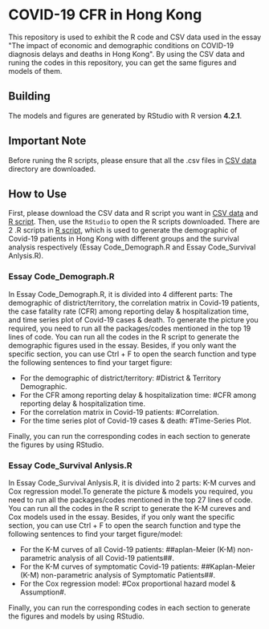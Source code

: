 # COVID-19 CFR in Hong Kong
This repository is used to exhibit the R code and CSV data used in the essay "The impact of economic and demographic conditions on COVID-19 diagnosis delays and deaths in Hong Kong".
By using the CSV data and runing the codes in this repository, you can get the same figures and models of them.

## Building 
The models and figures are generated by RStudio with R version **4.2.1**.

## Important Note
Before runing the R scripts, please ensure that all the .csv files in [CSV data](https://github.com/Rainitis/HK-COVID-19-CFR/tree/main/CSV%20data) directory  are downloaded.

## How to Use
First, please download the CSV data and R script you want in [CSV data](https://github.com/Rainitis/HK-COVID-19-CFR/tree/main/CSV%20data) and [R script](https://github.com/Rainitis/HK-COVID-19-CFR/tree/main/R%20script). Then, use the ```RStudio``` to open the R scripts downloaded.
There are 2 .R scripts in [R script](https://github.com/Rainitis/HK-COVID-19-CFR/tree/main/R%20script), which is used to generate the demographic of Covid-19 patients in Hong Kong with different groups and the survival analysis respectively (Essay Code_Demograph.R and Essay Code_Survival Anlysis.R).

### Essay Code_Demograph.R
In Essay Code_Demograph.R, it is divided into 4 different parts: The demographic of district/territory, the correlation matrix in Covid-19 patients, the case fatality rate (CFR) among reporting delay & hospitalization time, and time series plot of Covid-19 cases & death. To generate the picture you required, you  need to run all the packages/codes mentioned in the top 19 lines of code. You can run all the codes in the R script to generate the demographic figures used in the essay. Besides, if you only want the specific section, you can use Ctrl + F to open the search function and type the following sentences to find your target figure:

- For the demographic of district/territory: #District & Territory Demographic.
- For the CFR among reporting delay & hospitalization time: #CFR among reporting delay & hospitalization time.
- For the correlation matrix in Covid-19 patients: #Correlation.
- For the time series plot of Covid-19 cases & death: #Time-Series Plot.

Finally, you can run the corresponding codes in each section to generate the figures by using RStudio.

### Essay Code_Survival Anlysis.R
In Essay Code_Survival Anlysis.R, it is divided into 2 parts: K-M curves and Cox regression model.To generate the picture & models you required, you  need to run all the packages/codes mentioned in the top 27 lines of code. You can run all the codes in the R script to generate the K-M cureves and Cox models used in the essay. Besides, if you only want the specific section, you can use Ctrl + F to open the search function and type the following sentences to find your target figure/model:

- For the K-M curves of all Covid-19 patients: ##aplan-Meier (K-M) non-parametric analysis of all Covid-19 patients##.
- For the K-M curves of symptomatic Covid-19 patients: ##Kaplan-Meier (K-M) non-parametric analysis of Symptomatic Patients##.
- For the Cox regression model: #Cox proportional hazard model & Assumption#.

Finally, you can run the corresponding codes in each section to generate the figures and models by using RStudio.
